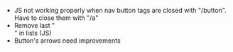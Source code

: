- JS not working properly when nav button tags are closed with "/button". Have
  to close them with "/a"
- Remove last "<br>" in lists (JS)
- Button's arrows need improvements
